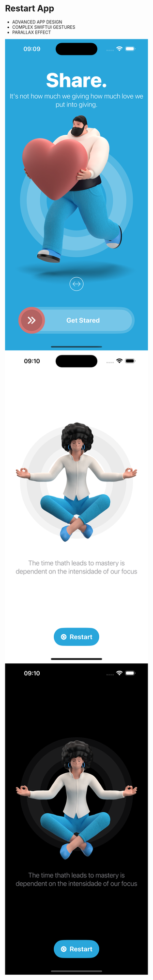 # Restart App

- ADVANCED APP DESIGN
- COMPLEX SWIFTUI GESTURES
- PARALLAX EFFECT

![Screenshot 1](ScreenShots/01.png?raw=true)
![Screenshot 2](ScreenShots/02.png)
![Screenshot 3](ScreenShots/03.png)
